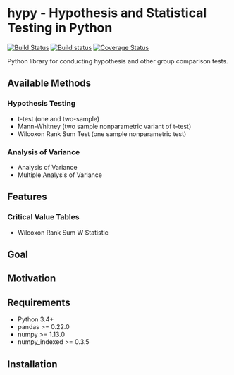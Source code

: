 # hypy - Hypothesis and Statistical Testing in Python

[![Build Status](https://travis-ci.org/aschleg/hypy.svg?branch=master)](https://travis-ci.org/aschleg/hypy)
[![Build status](https://ci.appveyor.com/api/projects/status/i1i1blt9ny3tyi6a?svg=true)](https://ci.appveyor.com/project/aschleg/hypy)
[![Coverage Status](https://coveralls.io/repos/github/aschleg/hypy/badge.svg)](https://coveralls.io/github/aschleg/hypy)

Python library for conducting hypothesis and other group comparison tests.

## Available Methods

### Hypothesis Testing

* t-test (one and two-sample)
* Mann-Whitney (two sample nonparametric variant of t-test)
* Wilcoxon Rank Sum Test (one sample nonparametric test)

### Analysis of Variance

* Analysis of Variance
* Multiple Analysis of Variance

## Features

### Critical Value Tables

* Wilcoxon Rank Sum W Statistic

## Goal

## Motivation

## Requirements

* Python 3.4+
* pandas >= 0.22.0
* numpy >= 1.13.0
* numpy_indexed >= 0.3.5

## Installation